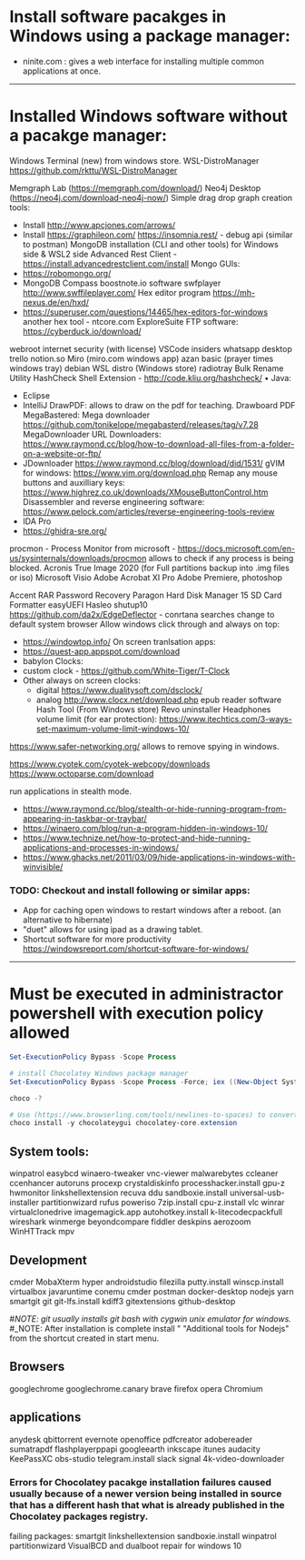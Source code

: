 # Install software pacakges in Windows using a package manager:
- ninite.com : gives a web interface for installing multiple common applications at once.
___

# Installed Windows software without a pacakge manager:
Windows Terminal (new) from windows store.
WSL-DistroManager https://github.com/rkttu/WSL-DistroManager

Memgraph Lab (https://memgraph.com/download/)
Neo4j Desktop (https://neo4j.com/download-neo4j-now/)
Simple drag drop graph creation tools:
  - Install http://www.apcjones.com/arrows/
  - Install https://graphileon.com/
https://insomnia.rest/ - debug api (similar to postman)
MongoDB installation (CLI and other tools) for Windows side & WSL2 side
Advanced Rest Client - https://install.advancedrestclient.com/install
Mongo GUIs: 
  - https://robomongo.org/
  - MongoDB Compass
boostnote.io software
swfplayer http://www.swffileplayer.com/
Hex editor program https://mh-nexus.de/en/hxd/
  - https://superuser.com/questions/14465/hex-editors-for-windows
another hex tool - ntcore.com ExploreSuite 
FTP software: https://cyberduck.io/download/

webroot internet security (with license)
VSCode insiders
whatsapp desktop
trello
notion.so
Miro (miro.com windows app)
azan basic (prayer times windows tray)
debian WSL distro (Windows store)
radiotray
Bulk Rename Utility
HashCheck Shell Extension - http://code.kliu.org/hashcheck/
• Java: 
  - Eclipse
  - IntelliJ
DrawPDF: allows to draw on the pdf for teaching. Drawboard PDF
MegaBastered: Mega downloader  https://github.com/tonikelope/megabasterd/releases/tag/v7.28
MegaDownloader
URL Downloaders: https://www.raymond.cc/blog/how-to-download-all-files-from-a-folder-on-a-website-or-ftp/
  - JDownloader https://www.raymond.cc/blog/download/did/1531/
gVIM for windows: https://www.vim.org/download.php
Remap any mouse buttons and auxilliary keys: https://www.highrez.co.uk/downloads/XMouseButtonControl.htm
Disassembler and reverse engineering software: https://www.pelock.com/articles/reverse-engineering-tools-review
  - IDA Pro
  - https://ghidra-sre.org/
  

procmon - Process Monitor from microsoft - https://docs.microsoft.com/en-us/sysinternals/downloads/procmon allows to check if any process is being blocked.
Acronis True Image 2020 (for Full partitions backup into .img files or iso)
Microsoft Visio
Adobe Acrobat XI Pro 
Adobe Premiere, photoshop

Accent RAR Password Recovery 
Paragon Hard Disk Manager 15 
SD Card Formatter 
easyUEFI Hasleo
shutup10
https://github.com/da2x/EdgeDeflector - conrtana searches change to default system browser 
Allow windows click through and always on top: 
- https://windowtop.info/
On screen tranlsation apps: 
- https://quest-app.appspot.com/download
- babylon
Clocks: 
- custom clock - https://github.com/White-Tiger/T-Clock
- Other always on screen clocks:
    - digital https://www.dualitysoft.com/dsclock/
    - analog http://www.clocx.net/download.php
epub reader software
Hash Tool (From Windows store)
Revo uninstaller
Headphones volume limit (for ear protection): https://www.itechtics.com/3-ways-set-maximum-volume-limit-windows-10/

https://www.safer-networking.org/ allows to remove spying in windows.

https://www.cyotek.com/cyotek-webcopy/downloads
https://www.octoparse.com/download

run applications in stealth mode. 
  - https://www.raymond.cc/blog/stealth-or-hide-running-program-from-appearing-in-taskbar-or-traybar/
  - https://winaero.com/blog/run-a-program-hidden-in-windows-10/
  - https://www.technize.net/how-to-protect-and-hide-running-applications-and-processes-in-windows/
  - https://www.ghacks.net/2011/03/09/hide-applications-in-windows-with-winvisible/
### TODO: Checkout and install following or similar apps: 
- App for caching open windows to restart windows after a reboot. (an alternative to hibernate)
- "duet" allows for using ipad as a drawing tablet.
- Shortcut software for more productivity https://windowsreport.com/shortcut-software-for-windows/
___

# Must be executed in administractor powershell with execution policy allowed
```powershell
Set-ExecutionPolicy Bypass -Scope Process

# install Chocolatey Windows package manager
Set-ExecutionPolicy Bypass -Scope Process -Force; iex ((New-Object System.Net.WebClient).DownloadString('https://chocolatey.org/install.ps1'))

choco -?

# Use (https://www.browserling.com/tools/newlines-to-spaces) to convert new lines to spaces to build the command of installing all applications.
choco install -y chocolateygui chocolatey-core.extension
```

## System tools: 
winpatrol
easybcd
winaero-tweaker
vnc-viewer
malwarebytes
ccleaner ccenhancer
autoruns
procexp
crystaldiskinfo
processhacker.install
gpu-z
hwmonitor
linkshellextension
recuva
ddu
sandboxie.install
universal-usb-installer
partitionwizard
rufus
poweriso
7zip.install 
cpu-z.install
vlc 
winrar 
virtualclonedrive
imagemagick.app
autohotkey.install
k-litecodecpackfull
wireshark
winmerge
beyondcompare
fiddler
deskpins
aerozoom
WinHTTrack
mpv

## Development
cmder
MobaXterm
hyper
androidstudio
filezilla
putty.install 
winscp.install
virtualbox
javaruntime
conemu
cmder
postman
docker-desktop
nodejs
yarn
smartgit
git 
git-lfs.install
kdiff3
gitextensions
github-desktop

#_NOTE: git usually installs git bash with cygwin unix emulator for windows._
#_NOTE: After installation is complete install " "Additional tools for Nodejs" from the shortcut created in start menu.

## Browsers
googlechrome
googlechrome.canary
brave
firefox 
opera
Chromium

## applications
anydesk
qbittorrent
evernote
openoffice
pdfcreator
adobereader
sumatrapdf
flashplayerppapi 
googleearth
inkscape
itunes 
audacity
KeePassXC 
obs-studio
telegram.install
slack
signal
4k-video-downloader


### Errors for Chocolatey pacakge installation failures caused usually because of a newer version being installed in source that has a different hash that what is already published in the Chocolatey packages registry.
failing packages:
smartgit
linkshellextension
sandboxie.install
winpatrol
partitionwizard
VisualBCD and dualboot repair for windows 10

